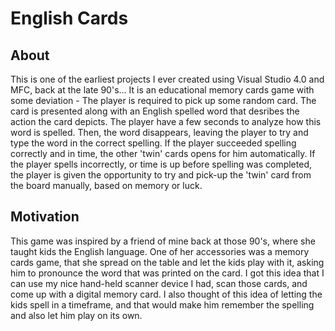 # English Cards
## About
This is one of the earliest projects I ever created using Visual Studio 4.0 and MFC, back at the late 90's...
It is an educational memory cards game with some deviation - 
The player is required to pick up some random card.
The card is presented along with an English spelled word that desribes the action the card depicts.
The player have a few seconds to analyze how this word is spelled.
Then, the word disappears, leaving the player to try and type the word in the correct spelling.
If the player succeeded spelling correctly and in time, the other 'twin' cards opens for him automatically.
If the player spells incorrectly, or time is up before spelling was completed, the player is given the opportunity
to try and pick-up the 'twin' card from the board manually, based on memory or luck.

## Motivation
This game was inspired by a friend of mine back at those 90's, where she taught kids the English language.
One of her accessories was a memory cards game, that she spread on the table and let the kids play with it,
asking him to pronounce the word that was printed on the card.
I got this idea that I can use my nice hand-held scanner device I had, scan those cards,
and come up with a digital memory card. I also thought of this idea of letting the kids spell in a timeframe,
and that would make him remember the spelling and also let him play on its own.
